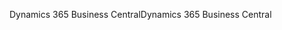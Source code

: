 <span data-ttu-id="3cf96-101">Dynamics 365 Business Central</span><span class="sxs-lookup"><span data-stu-id="3cf96-101">Dynamics 365 Business Central</span></span>
